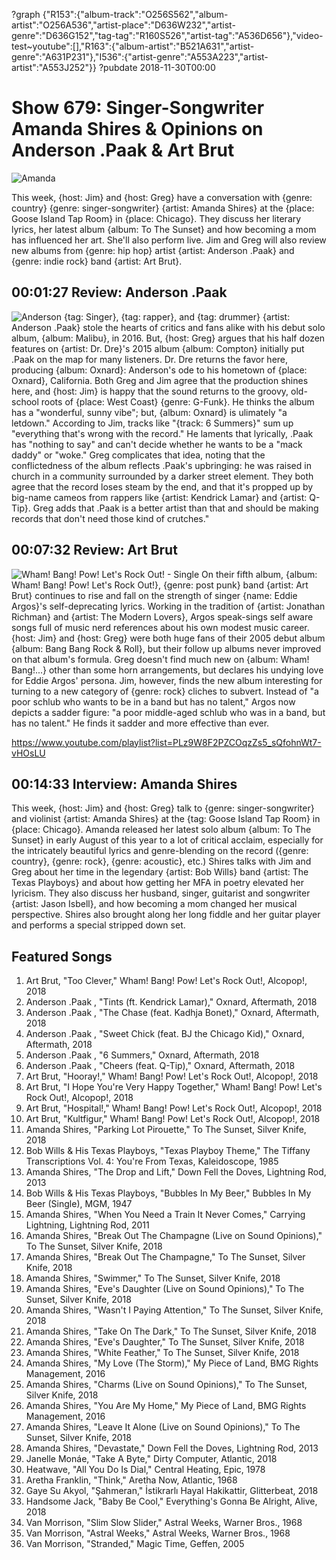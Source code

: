 ?graph {"R153":{"album-track":"O256S562","album-artist":"O256A536","artist-place":"D636W232","artist-genre":"D636G152","tag-tag":"R160S526","artist-tag":"A536D656"},"video-test~youtube":[],"R163":{"album-artist":"B521A631","artist-genre":"A631P231"},"I536":{"artist-genre":"A553A223","artist-artist":"A553J252"}}
?pubdate 2018-11-30T00:00

# Show 679: Singer-Songwriter Amanda Shires & Opinions on Anderson .Paak & Art Brut

![Amanda](//static.soundopinions.org/images/2018/amanda_shires.jpg)

This week, {host: Jim} and {host: Greg} have a conversation with {genre: country} {genre: singer-songwriter} {artist: Amanda Shires} at the {place: Goose Island Tap Room} in {place: Chicago}. They discuss her literary lyrics, her latest album {album: To The Sunset} and how becoming a mom has influenced her art. She'll also perform live. Jim and Greg will also review new albums from {genre: hip hop} artist {artist: Anderson .Paak} and {genre: indie rock} band {artist: Art Brut}.


## 00:01:27 Review: Anderson .Paak
![Anderson](//static.soundopinions.org/images/2018/oxnard.jpg)
{tag: Singer}, {tag: rapper}, and {tag: drummer} {artist: Anderson .Paak} stole the hearts of critics and fans alike with his debut solo album, {album: Malibu}, in 2016. But, {host: Greg} argues that his half dozen features on {artist: Dr. Dre}'s 2015 album {album: Compton} initially put .Paak on the map for many listeners. Dr. Dre returns the favor here, producing {album: Oxnard}: Anderson's ode to his hometown of {place: Oxnard}, California. Both Greg and Jim agree that the production shines here, and {host: Jim} is happy that the sound returns to the groovy, old-school roots of {place: West Coast} {genre: G-Funk}. He thinks the album has a "wonderful, sunny vibe"; but, {album: Oxnard} is ulimately "a letdown." According to Jim, tracks like "{track: 6 Summers}" sum up "everything that's wrong with the record." He laments that lyrically, .Paak has "nothing to say" and can't decide whether he wants to be a "mack daddy" or "woke." Greg complicates that idea, noting that the conflictedness of the album reflects .Paak's upbringing: he was raised in church in a community surrounded by a darker street element. They both agree that the record loses steam by the end, and that it's propped up by big-name cameos from rappers like {artist: Kendrick Lamar} and {artist: Q-Tip}. Greg adds that .Paak is a better artist than that and should be making records that don't need those kind of crutches."

## 00:07:32 Review: Art Brut
![Wham! Bang! Pow! Let's Rock Out! - Single](https://is3-ssl.mzstatic.com/image/thumb/Music128/v4/10/72/d7/1072d7bb-34ff-2757-d131-9cc70aa692a1/source/600x600bb.jpg "20232686/1414901961")
On their fifth album, {album: Wham! Bang! Pow! Let's Rock Out!}, {genre: post punk} band {artist: Art Brut} continues to rise and fall on the strength of singer {name: Eddie Argos}'s self-deprecating lyrics. Working in the tradition of {artist: Jonathan Richman} and {artist: The Modern Lovers}, Argos speak-sings self aware songs full of music nerd references about his own modest music career. {host: Jim} and {host: Greg} were both huge fans of their 2005 debut album {album: Bang Bang Rock & Roll}, but their follow up albums never improved on that album's formula. Greg doesn't find much new on {album: Wham! Bang!...} other than some horn arrangements, but declares his undying love for Eddie Argos' persona. Jim, however, finds the new album interesting for turning to a new category of {genre: rock} cliches to subvert. Instead of "a poor schlub who wants to be in a band but has no talent," Argos now depicts a sadder figure: "a poor middle-aged schlub who was in a band, but has no talent." He finds it sadder and more effective than ever. 


https://www.youtube.com/playlist?list=PLz9W8F2PZCOqzZs5_sQfohnWt7-vHOsLU
## 00:14:33 Interview: Amanda Shires
This week, {host: Jim} and {host: Greg} talk to {genre: singer-songwriter} and violinist {artist: Amanda Shires} at the {tag: Goose Island Tap Room} in {place: Chicago}. Amanda released her latest solo album {album: To The Sunset} in early August of this year to a lot of critical acclaim, especially for the intricately beautiful lyrics and genre-blending on the record ({genre: country}, {genre: rock}, {genre: acoustic}, etc.) Shires talks with Jim and Greg about her time in the legendary {artist: Bob Wills} band {artist: The Texas Playboys} and about how getting her MFA in poetry elevated her lyricism. They also discuss her husband, singer, guitarist and songwriter {artist: Jason Isbell}, and how becoming a mom changed her musical perspective. Shires also brought along her long fiddle and her guitar player and performs a special stripped down set. 

## Featured Songs
1. Art Brut, "Too Clever," Wham! Bang! Pow! Let's Rock Out!, Alcopop!, 2018
1. Anderson .Paak , "Tints (ft. Kendrick Lamar)," Oxnard, Aftermath, 2018
1. Anderson .Paak , "The Chase (feat. Kadhja Bonet)," Oxnard, Aftermath, 2018
1. Anderson .Paak , "Sweet Chick (feat. BJ the Chicago Kid)," Oxnard, Aftermath, 2018
1. Anderson .Paak , "6 Summers," Oxnard, Aftermath, 2018
1. Anderson .Paak , "Cheers (feat. Q-Tip)," Oxnard, Aftermath, 2018
1. Art Brut, "Hooray!," Wham! Bang! Pow! Let's Rock Out!, Alcopop!, 2018
1. Art Brut, "I Hope You're Very Happy Together," Wham! Bang! Pow! Let's Rock Out!, Alcopop!, 2018
1. Art Brut, "Hospital!," Wham! Bang! Pow! Let's Rock Out!, Alcopop!, 2018
1. Art Brut, "Kultfigur," Wham! Bang! Pow! Let's Rock Out!, Alcopop!, 2018
1. Amanda Shires, "Parking Lot Pirouette," To The Sunset, Silver Knife, 2018
1. Bob Wills & His Texas Playboys, "Texas Playboy Theme," The Tiffany Transcriptions Vol. 4: You're From Texas, Kaleidoscope, 1985
1. Amanda Shires, "The Drop and Lift," Down Fell the Doves, Lightning Rod, 2013
1. Bob Wills & His Texas Playboys, "Bubbles In My Beer," Bubbles In My Beer (Single), MGM, 1947
1. Amanda Shires, "When You Need a Train It Never Comes," Carrying Lightning, Lightning Rod, 2011
1. Amanda Shires, "Break Out The Champagne (Live on Sound Opinions)," To The Sunset, Silver Knife, 2018
1. Amanda Shires, "Break Out The Champagne," To The Sunset, Silver Knife, 2018
1. Amanda Shires, "Swimmer," To The Sunset, Silver Knife, 2018
1. Amanda Shires, "Eve's Daughter (Live on Sound Opinions)," To The Sunset, Silver Knife, 2018
1. Amanda Shires, "Wasn't I Paying Attention," To The Sunset, Silver Knife, 2018
1. Amanda Shires, "Take On The Dark," To The Sunset, Silver Knife, 2018
1. Amanda Shires, "Eve's Daughter," To The Sunset, Silver Knife, 2018
1. Amanda Shires, "White Feather," To The Sunset, Silver Knife, 2018
1. Amanda Shires, "My Love (The Storm)," My Piece of Land, BMG Rights Management, 2016
1. Amanda Shires, "Charms (Live on Sound Opinions)," To The Sunset, Silver Knife, 2018
1. Amanda Shires, "You Are My Home," My Piece of Land, BMG Rights Management, 2016
1. Amanda Shires, "Leave It Alone (Live on Sound Opinions)," To The Sunset, Silver Knife, 2018
1. Amanda Shires, "Devastate," Down Fell the Doves, Lightning Rod, 2013
1. Janelle Monáe, "Take A Byte," Dirty Computer, Atlantic, 2018
1. Heatwave, "All You Do Is Dial," Central Heating, Epic, 1978
1. Aretha Franklin, "Think," Aretha Now, Atlantic, 1968
1. Gaye Su Akyol, "Şahmeran," İstikrarlı Hayal Hakikattir, Glitterbeat, 2018
1. Handsome Jack, "Baby Be Cool," Everything's Gonna Be Alright, Alive, 2018
1. Van Morrison, "Slim Slow Slider," Astral Weeks, Warner Bros., 1968
1. Van Morrison, "Astral Weeks," Astral Weeks, Warner Bros., 1968
1. Van Morrison, "Stranded," Magic Time, Geffen, 2005
